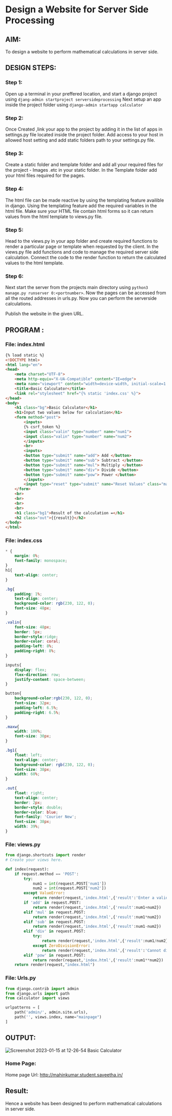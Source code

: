# Design a Website for Server Side Processing

## AIM:
To design a website to perform mathematical calculations in server side.

## DESIGN STEPS:

### Step 1:
Open up a terminal in your preffered location, and start a django project using ```djang-admin startproject serversideprocessing```
Next setup an app inside the project folder using ```django-admin startapp calculator``` 

### Step 2:
Once Created ,link your app to the project by adding it in the list of apps in settings.py file located inside the project folder.
Add access to your host in allowed host setting and add static folders path to your settings.py file. 

### Step 3:
Create a static folder and template folder and add all your required files for the project - Images .etc in 
your static folder. In the Template folder add your html files required for the pages. 

### Step 4:
The html file can be made reactive by using the templating feature availible in django. Using the templating feature add the required
variables in the html file. Make sure your HTML file contain html forms so it can return values from the html template to views.py file.

### Step 5:
Head to the views.py in your app folder and create required functions to render a particular page or template when requested by the client.
In the views.py file add functions and code to manage the required server side calculation. Connect the code to the render function to return the 
calculated values to the html template. 

### Step 6: 
Next start the server from the projects main directory using ```python3 manage.py runserver 0:<portnumber>```.
Now the pages can be accessed from all the routed addresses in urls.py. Now you can perform the serverside calculations.

Publish the website in the given URL.

## PROGRAM :

### File: index.html
```html
{% load static %}
<!DOCTYPE html>
<html lang="en">
<head>
    <meta charset="UTF-8">
    <meta http-equiv="X-UA-Compatible" content="IE=edge">
    <meta name="viewport" content="width=device-width, initial-scale=1.0">
    <title>Basic Calculator</title>
    <link rel="stylesheet" href="{% static 'index.css' %}">
</head>
<body>
    <h1 class="bg">Basic Calculator</h1>
    <h1>Input two values below for calculation</h1>
    <form method="post">
        <inputs>
        {% csrf_token %}
        <input class="valin" type="number" name="num1">
        <input class="valin" type="number" name="num2">
        </inputs>
        <br>
        <inputs>
        <button type="submit" name="add"> Add </button>
        <button type="submit" name="sub"> Subtract </button>
        <button type="submit" name="mul"> Multiply </button>
        <button type="submit" name="div"> Divide </button>
        <button type="submit" name="pow"> Power </button>
        </inputs>
        <input type="reset" type="submit" name="Reset Values" class="maxw">
    </form>
    <br>
    <br>
    <br>
    <br>
    <h1 class="bg1">Result of the calculation =</h1>
    <h2 class="out">{{result}}</h2>
</body>
</html>
```

### File: index.css
```css
* {
    margin: 0%;
    font-family: monospace;
}
h1{
    text-align: center;
}

.bg{
    padding: 1%;
    text-align: center;
    background-color: rgb(230, 122, 0);
    font-size: 48px;
}

.valin{
    font-size: 48px;
    border: 5px;
    border-style:ridge;
    border-color: coral;
    padding-left: 8%;
    padding-right: 8%;
}

inputs{
    display: flex;   
    flex-direction: row;
    justify-content: space-between;
}

button{
    background-color:rgb(230, 122, 0);
    font-size: 32px;
    padding-left: 6.5%;
    padding-right: 6.5%;
}

.maxw{
    width: 100%;
    font-size: 30px;
}

.bg1{
    float: left;
    text-align: center;
    background-color: rgb(230, 122, 0);
    font-size: 38px;
    width: 60%;
}

.out{
    float: right;
    text-align: center;
    border: 2px;
    border-style: double;
    border-color: blue;
    font-family: 'Courier New';
    font-size: 38px;
    width: 39%;
}
```

### File: views.py
```python
from django.shortcuts import render
# Create your views here.

def index(request):
    if request.method == 'POST':
        try:
            num1 = int(request.POST['num1'])
            num2 = int(request.POST['num2'])
        except ValueError:
            return render(request,'index.html',{'result':'Enter a valid number!'})
        if 'add' in request.POST:
            return render(request,'index.html',{'result':num1+num2})
        elif 'mul' in request.POST:
            return render(request,'index.html',{'result':num1*num2})
        elif 'sub' in request.POST:
            return render(request,'index.html',{'result':num1-num2})
        elif 'div' in request.POST:
            try:
                return render(request,'index.html',{'result':num1/num2})
            except ZeroDivisionError:
                return render(request,'index.html',{'result':'Cannot divide by zero!'})
        elif 'pow' in request.POST:
            return render(request,'index.html',{'result':num1**num2})
    return render(request,"index.html")
```

### File: Urls.py
```python
from django.contrib import admin
from django.urls import path
from calculator import views

urlpatterns = [
    path('admin/', admin.site.urls),
    path('', views.index, name="mainpage")
]
```

## OUTPUT:
![Screenshot 2023-01-15 at 12-26-54 Basic Calculator](https://user-images.githubusercontent.com/73975593/212527368-4705dba7-c542-431b-b164-abeb39b368a6.png)

### Home Page:
Home page Url: http://mahinkumar.student.saveetha.in/

## Result:
Hence a website has been designed to perform mathematical calculations in server side.

